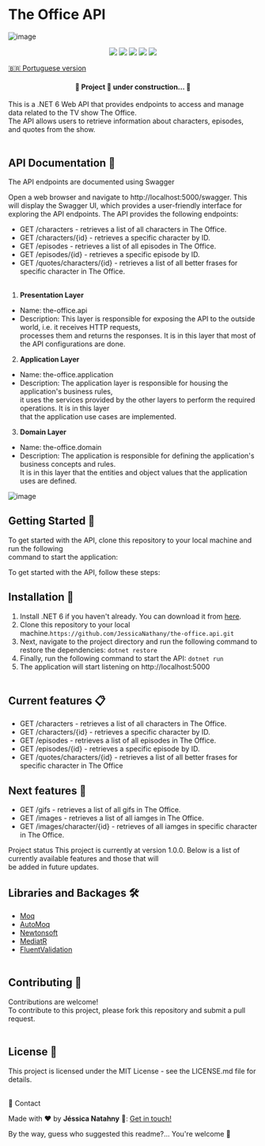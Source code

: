 # The Office API <br>

![image](https://user-images.githubusercontent.com/11943572/233072545-0fad64bf-c397-4d43-8eb7-84c08304d003.png)
<br/>

<p align="center">
  <img src="https://img.shields.io/badge/Framework-dotnet-blue"/> 
  <img src="https://img.shields.io/badge/Framework%20version-dotnet%206-blue"/>
  <img src="https://img.shields.io/badge/Language-C%23-blue"/> 
  <img src="https://img.shields.io/badge/Status-development-green"/>  
   <img src=" https://img.shields.io/badge/Status-development-green"/>  
</p>

[🇧🇷 Portuguese version](/README.pt-BR.md)

	
 <h4 align="center"> 
	🚧  Project 🚀 under construction...  🚧
 </h4>

This is a .NET 6 Web API that provides endpoints to access and manage data related to the TV show The Office. <br/>
The API allows users to retrieve information about characters, episodes, and quotes from the show. <br/><br/>

## API Documentation 📝 <br/>
The API endpoints are documented using Swagger

Open a web browser and navigate to http://localhost:5000/swagger.
This will display the Swagger UI, which provides a user-friendly interface for exploring the API 
endpoints. The API provides the following endpoints:<br/>

- GET /characters - retrieves a list of all characters in The Office.
- GET /characters/{id} - retrieves a specific character by ID.
- GET /episodes - retrieves a list of all episodes in The Office.
- GET /episodes/{id} - retrieves a specific episode by ID.
- GET /quotes/characters/{id} - retrieves a list of all better frases for specific character in The Office.<br/><br/>


1. **Presentation Layer**
  - Name: the-office.api<br/>
  - Description: This layer is responsible for exposing the API to the outside world, i.e. it receives HTTP requests, <br/>
    processes them and returns the responses. It is in this layer that most of the API configurations are done. <br/>
    
2. **Application Layer**
  - Name: the-office.application<br/>
  - Description: The application layer is responsible for housing the application's business rules, <br/>
    it uses the services provided by the other layers to perform the required operations. It is in this layer <br/>
    that the application use cases are implemented. <br/>
    
3. **Domain Layer**
  - Name: the-office.domain<br/>
  - Description: The application is responsible for defining the application's business concepts and rules. <br/>
    It is in this layer that the entities and object values that the application uses are defined.<br/>
    
  ![image](https://user-images.githubusercontent.com/11943572/233205631-8d424086-ba08-4d33-8836-3af0bde2e909.png)


##  Getting Started 🚀<br/>
To get started with the API, clone this repository to your local machine and run the following <br/>
command to start the application: <br/>

To get started with the API, follow these steps: <br/>

## Installation :wrench: <br/>

1. Install .NET 6 if you haven't already. You can download it from [here](https://dotnet.microsoft.com/download/dotnet/6.0).
2. Clone this repository to your local machine.`https://github.com/JessicaNathany/the-office.api.git`
3. Next, navigate to the project directory and run the following command to restore the dependencies:
`dotnet restore`
4. Finally, run the following command to start the API:
`dotnet run`
5. The application will start listening on http://localhost:5000 <br/><br/>


## Current features :clipboard: <br/>
- GET /characters - retrieves a list of all characters in The Office.
- GET /characters/{id} - retrieves a specific character by ID.
- GET /episodes - retrieves a list of all episodes in The Office.
- GET /episodes/{id} - retrieves a specific episode by ID.
- GET /quotes/characters/{id} - retrieves a list of all better frases for specific character in The Office

## Next  features :dart: <br/>
- GET /gifs - retrieves a list of all gifs in The Office.
- GET /images - retrieves a list of all iamges in The Office.
- GET /images/character/{id} - retrieves of all iamges in specific character in The Office. <br/>


Project status
This project is currently at version 1.0.0. Below is a list of currently available features and those that will<br/> 
be added in future updates.<br/>

 ## Libraries and Backages 🛠️
- [Moq](https://www.nuget.org/packages/Moq)
- [AutoMoq](https://www.nuget.org/packages/AutoMoq)
- [Newtonsoft](https://www.nuget.org/packages/Newtonsoft.Json)
- [MediatR](https://www.nuget.org/packages/MediatR)
- [FluentValidation](https://www.nuget.org/packages/fluentvalidation/)
<br/><br/>


##  Contributing 🤝<br/>
Contributions are welcome! <br>
To contribute to this project, please fork this repository and submit a pull request.<br/><br/>

## License 📄
This project is licensed under the MIT License - see the LICENSE.md file for details.<br/><br/>

📧 Contact

Made with ♥ by **Jéssica Natahny** 👋: [Get in touch!](https://www.linkedin.com/in/jessica-nathany-38260868/)

By the way, guess who suggested this readme?... You're welcome 🥰
